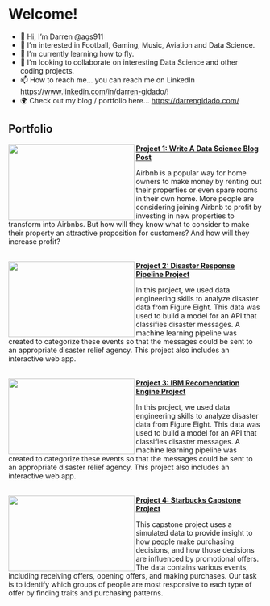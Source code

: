 # Welcome!
- 👋 Hi, I’m Darren @ags911
- 👀 I’m interested in Football, Gaming, Music, Aviation and Data Science.
- 🌱 I’m currently learning how to fly.
- 💞️ I’m looking to collaborate on interesting Data Science and other coding projects.
- 📫 How to reach me... you can reach me on LinkedIn https://www.linkedin.com/in/darren-gidado/!
- 🌍 Check out my blog / portfolio here... https://darrengidado.com/

<!---
ags911/ags911 is a ✨ special ✨ repository because its `README.md` (this file) appears on your GitHub profile.
You can click the Preview link to take a look at your changes.
--->

## Portfolio

<!-- Project 1 -->

<a href="https://github.com/ags911/udacity-dsnd/blob/main/project-1"><img align="left" width="250" height="150" img src="project-1/images/apartments-for-rent-in-boston.jpg"><a/> **[Project 1: Write A Data Science Blog Post](https://github.com/ags911/udacity-dsnd/blob/main/project-1)**

Airbnb is a popular way for home owners to make money by renting out their properties or even spare rooms in their own home. 
More people are considering joining Airbnb to profit by investing in new properties to transform into Airbnbs. 
But how will they know what to consider to make their property an attractive proposition for customers? And how will they increase profit?
<br></br>

<!-- Project 2 -->
  
<a href="https://github.com/ags911/udacity-dsnd/tree/main/project-2"><img align="left" width="250" height="150" img src="project-2/images/aid.jpg"><a/> **[Project 2:  Disaster Response Pipeline Project](https://github.com/ags911/udacity-dsnd/tree/main/project-2)**  
  
In this project, we used data engineering skills to analyze disaster data from Figure Eight. This data was used to build a model for an API that classifies disaster messages. A machine learning pipeline was created to categorize these events so that the messages could be sent to an appropriate disaster relief agency. This project also includes an interactive web app.
<br></br>

 <!-- Project 3 -->
  
<a href="https://github.com/ags911/udacity-dsnd/tree/main/project-3"><img align="left" width="250" height="150" img src="project-3/images/ibm_logo_2400x1440.jpg"><a/> **[Project 3:  IBM Recomendation Engine Project](https://github.com/ags911/udacity-dsnd/tree/main/project-3)**  
  
In this project, we used data engineering skills to analyze disaster data from Figure Eight. This data was used to build a model for an API that classifies disaster messages. A machine learning pipeline was created to categorize these events so that the messages could be sent to an appropriate disaster relief agency. This project also includes an interactive web app.
<br></br>
  
<!-- Project 4 -->
  
<a href="https://github.com/ags911/udacity-dsnd/tree/main/project-4"><img align="left" width="250" height="150" img src="project-4/images/starbucks_thumbnail_1166x700.jpg"><a/> **[Project 4:  Starbucks Capstone Project](https://github.com/ags911/udacity-dsnd/tree/main/project-4)**  
  
This capstone project uses a simulated data to provide insight to how people make purchasing decisions, and how those decisions are influenced by promotional offers. The data contains various events, including receiving offers, opening offers, and making purchases. Our task is to identify which groups of people are most responsive to each type of offer by finding traits and purchasing patterns.
